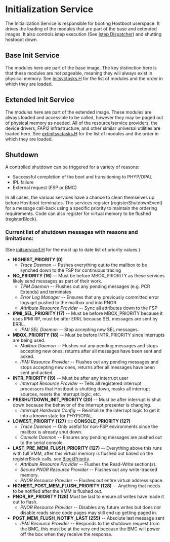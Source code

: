 # Initialization Service
The Initialization Service is responsible for booting Hostboot userspace.  It
 drives the loading of the modules that are part of the base and extended
 images.  It also controls istep execution
 (See [Istep Dispatcher](src/usr/initservice/istepdispatcher/README.md)) and
 shutting hostboot down.

## Base Init Service
The modules here are part of the base image.  The key distinction here is that
 these modules are not pageable, meaning they will always exist in physical
 memory.  See [initsvctasks.H](baseinitsvc/initsvctasks.H) for the list of
 modules and the order in which they are loaded.

## Extended Init Service
The modules here are part of the extended image.  These modules are always
 loaded and accessible to be called, however they may be paged out of physical
 memory as needed.  All of the resource/service providers, the device drivers,
 FAPI2 infrastructure, and other similar universal utilities are loaded here.
 See [extinitsvctasks.H](extinitsvc/extinitsvctasks.H) for the list of modules
 and the order in which they are loaded.

## Shutdown
A controlled shutdown can be triggered for a variety of reasons:
- Successful completion of the boot and transitioning to PHYP/OPAL
- IPL failure
- External request (FSP or BMC)

In all cases, the various services have a chance to clean themselves up before
 Hostboot terminates.  The services register (registerShutdownEvent) for a
 message call-back  using a specific priority to maintain the ordering
 requirements.  Code can also register for virtual memory to be flushed
 (registerBlock).


### Current list of shutdown messages with reasons and limitations:
(See [initserviceif.H](../../include/usr/initservice/initserviceif.H) for the
 most up to date list of priority values.)

* __HIGHEST_PRIORITY (0)__
  * _Trace Daemon_ --
     Pushes everything out to the mailbox to be synched down to the FSP for
     continuous tracing
* __NO_PRIORITY (16)__ --
    Must be before MBOX_PRIORITY as these services likely send messages as
    part of their work.
  * _TPM Daemon_ --
     Flushes out any pending messages (e.g. PCR Extends) and terminates
  * _Error Log Manager_ --
     Ensures that any previously committed error logs get pushed to the mailbox
     and into PNOR
  * _Attribute Resource Provider_ --
     Sync all attributes down to the FSP
* __IPMI_SEL_PRIORITY (17)__ --
    Must be before MBOX_PRIORITY because it uses IPMI RP, must be after ERRL
    because SEL messages are sent by ERRL.
  * _IPMI SEL Daemon_ --
     Stop accepting new SEL messages.
* __MBOX_PRIORITY (18)__ --
    Must be before INTR_PRIORITY since interrupts are being used.
  * _Mailbox Daemon_ --
     Flushes out any pending messages and stops accepting new ones, returns
     after all messages have been sent and acked.
  * _IPMI Resource Provider_ --
     Flushes out any pending messages and stops accepting new ones, returns
     after all messages have been sent and acked.
* __INTR_PRIORITY (19)__ --
    Must be after any interrupt user
  * _Interrupt Resource Provider_ --
     Tells all registered interrupt processors that Hostboot is shutting down,
     masks all interrupt sources, resets the interrupt logic, etc.
* __PRESHUTDOWN_INIT_PRIORITY (20)__ --
    Must be after interrupt is shut down because the behavior of the interrupt
    presenter is changing.
  * _Interrupt Hardware Config_ --
     Reinitialize the interrupt logic to get it into a known state for
     PHYP/OPAL.
* __LOWEST_PRIORITY (127) == CONSOLE_PRIORITY (127)__
  * _Trace Daemon_ --
     Only useful for non-FSP environments since the mailbox is already shut
     down.
  * _Console Daemon_ --
     Ensures any pending messages are pushed out to the serial console.
* __LAST_PRE_MEM_FLUSH_PRIORITY (127)__ --
    Everything above this runs with full VMM, after this virtual memory is
    flushed out based on the registerBlock calls, see
    [BlockPriority](../../usr/vmmconst.h).
  * _Attribute Resource Provider_ --
     Flushes the Read-Write section(s).
  * _Secure PNOR Resource Provider_ --
     Flushes out any write-tracked memory.
  * _PNOR Resource Provider_ --
     Flushes out entire virtual address space.
* __HIGHEST_POST_MEM_FLUSH_PRIORITY (128)__ --
    Anything that needs to be notified after the VMM is flushed out.
* __PNOR_RP_PRIORITY (128)__
    Must be last to ensure all writes have made it out to flash.
  * _PNOR Resource Provider_ --
     Disables any future writes but does *not* disable reads since code pages
     may still end up getting paged in.
* __POST_MEM_FLUSH_NOTIFY_LAST (255)__ --
    Absolute last message sent
  * _IPMI Resource Provider_ --
     Responds to the shutdown request from the BMC, this must be at the very
     end because the BMC will power off the box when they receive the response.

